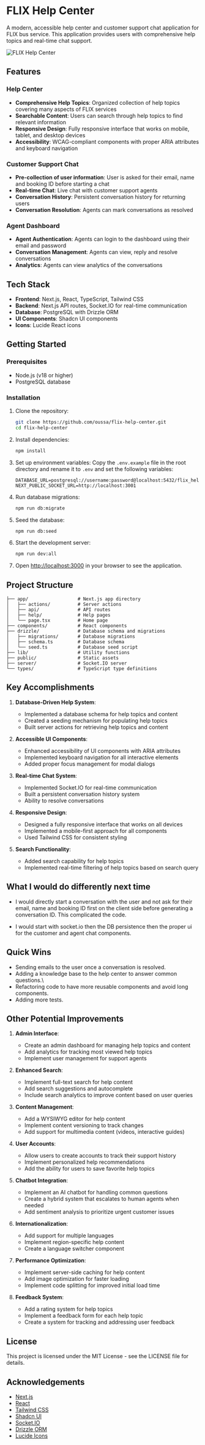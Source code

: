 # FLIX Help Center

A modern, accessible help center and customer support chat application for FLIX bus service. This application provides users with comprehensive help topics and real-time chat support.

![FLIX Help Center](https://cdn-cf.cms.flixbus.com/drupal-assets/2021-10/desktop-flix-hero-q4-2021.jpg)

## Features

### Help Center
- **Comprehensive Help Topics**: Organized collection of help topics covering many aspects of FLIX services
- **Searchable Content**: Users can search through help topics to find relevant information
- **Responsive Design**: Fully responsive interface that works on mobile, tablet, and desktop devices
- **Accessibility**: WCAG-compliant components with proper ARIA attributes and keyboard navigation

### Customer Support Chat
- **Pre-collection of user information**: User is asked for their email, name and booking ID before starting a chat
- **Real-time Chat**: Live chat with customer support agents
- **Conversation History**: Persistent conversation history for returning users
- **Conversation Resolution**: Agents can mark conversations as resolved

### Agent Dashboard
- **Agent Authentication**: Agents can login to the dashboard using their email and password
- **Conversation Management**: Agents can view, reply and resolve conversations
- **Analytics**: Agents can view analytics of the conversations

## Tech Stack

- **Frontend**: Next.js, React, TypeScript, Tailwind CSS
- **Backend**: Next.js API routes, Socket.IO for real-time communication
- **Database**: PostgreSQL with Drizzle ORM
- **UI Components**: Shadcn UI components
- **Icons**: Lucide React icons

## Getting Started

### Prerequisites

- Node.js (v18 or higher)
- PostgreSQL database

### Installation

1. Clone the repository:
   ```bash
   git clone https://github.com/oussa/flix-help-center.git
   cd flix-help-center
   ```

2. Install dependencies:
   ```bash
   npm install
   ```

3. Set up environment variables:
   Copy the `.env.example` file in the root directory and rename it to `.env` and set the following variables:
   ```
   DATABASE_URL=postgresql://username:password@localhost:5432/flix_help
   NEXT_PUBLIC_SOCKET_URL=http://localhost:3001
   ```

4. Run database migrations:
   ```bash
   npm run db:migrate
   ```

5. Seed the database:
   ```bash
   npm run db:seed
   ```

6. Start the development server:
   ```bash
   npm run dev:all
   ```

7. Open [http://localhost:3000](http://localhost:3000) in your browser to see the application.

## Project Structure

```
├── app/                  # Next.js app directory
│   ├── actions/          # Server actions
│   ├── api/              # API routes
│   ├── help/             # Help pages
│   └── page.tsx          # Home page
├── components/           # React components
├── drizzle/              # Database schema and migrations
│   ├── migrations/       # Database migrations
│   ├── schema.ts         # Database schema
│   └── seed.ts           # Database seed script
├── lib/                  # Utility functions
├── public/               # Static assets
├── server/               # Socket.IO server
└── types/                # TypeScript type definitions
```

## Key Accomplishments

1. **Database-Driven Help System**:
   - Implemented a database schema for help topics and content
   - Created a seeding mechanism for populating help topics
   - Built server actions for retrieving help topics and content

2. **Accessible UI Components**:
   - Enhanced accessibility of UI components with ARIA attributes
   - Implemented keyboard navigation for all interactive elements
   - Added proper focus management for modal dialogs

3. **Real-time Chat System**:
   - Implemented Socket.IO for real-time communication
   - Built a persistent conversation history system
   - Ability to resolve conversations

4. **Responsive Design**:
   - Designed a fully responsive interface that works on all devices
   - Implemented a mobile-first approach for all components
   - Used Tailwind CSS for consistent styling

5. **Search Functionality**:
   - Added search capability for help topics
   - Implemented real-time filtering of help topics based on search query

## What I would do differently next time

   - I would directly start a conversation with the user and not ask for their email, name and booking ID first on the client side before generating a conversation ID. This complicated the code.

   - I would start with socket.io then the DB persistence then the proper ui for the customer and agent chat components.

## Quick Wins

  - Sending emails to the user once a conversation is resolved.
  - Adding a knowledge base to the help center to answer common questions.\
  - Refactoring code to have more reusable components and avoid long components.
  - Adding more tests.

## Other Potential Improvements

1. **Admin Interface**:
   - Create an admin dashboard for managing help topics and content
   - Add analytics for tracking most viewed help topics
   - Implement user management for support agents

2. **Enhanced Search**:
   - Implement full-text search for help content
   - Add search suggestions and autocomplete
   - Include search analytics to improve content based on user queries

3. **Content Management**:
   - Add a WYSIWYG editor for help content
   - Implement content versioning to track changes
   - Add support for multimedia content (videos, interactive guides)

4. **User Accounts**:
   - Allow users to create accounts to track their support history
   - Implement personalized help recommendations
   - Add the ability for users to save favorite help topics

5. **Chatbot Integration**:
   - Implement an AI chatbot for handling common questions
   - Create a hybrid system that escalates to human agents when needed
   - Add sentiment analysis to prioritize urgent customer issues

6. **Internationalization**:
   - Add support for multiple languages
   - Implement region-specific help content
   - Create a language switcher component

7. **Performance Optimization**:
   - Implement server-side caching for help content
   - Add image optimization for faster loading
   - Implement code splitting for improved initial load time

8. **Feedback System**:
   - Add a rating system for help topics
   - Implement a feedback form for each help topic
   - Create a system for tracking and addressing user feedback

## License

This project is licensed under the MIT License - see the LICENSE file for details.

## Acknowledgements

- [Next.js](https://nextjs.org/)
- [React](https://reactjs.org/)
- [Tailwind CSS](https://tailwindcss.com/)
- [Shadcn UI](https://ui.shadcn.com/)
- [Socket.IO](https://socket.io/)
- [Drizzle ORM](https://orm.drizzle.team/)
- [Lucide Icons](https://lucide.dev/)

